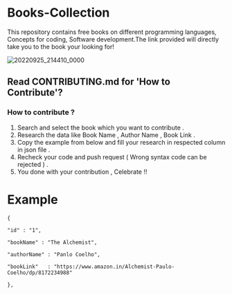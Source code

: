 # Books-Collection
This repository contains free books on different programming languages, Concepts for coding, Software development.The link provided will directly take you to the book your looking for!

![20220925_214410_0000](https://user-images.githubusercontent.com/110158865/192154523-abb62827-893d-4577-a6a5-7508b25f8082.png)

## Read CONTRIBUTING.md for 'How to Contribute'?

### How to contribute ?

1. Search and select the book which you want to contribute .
2. Research the data like Book Name , Author Name , Book Link .
3. Copy the example from below and fill your research in respected column in json file .
4. Recheck your code and push request ( Wrong syntax code can be rejected ) .
5. You done with your contribution , Celebrate !! 

 # Example

    {
 
    "id" : "1",
    
    "bookName" : "The Alchemist",
    
    "authorName" : "Panlo Coelho",
    
    "bookLink"   : "https://www.amazon.in/Alchemist-Paulo-Coelho/dp/8172234988"
    
    },
     




